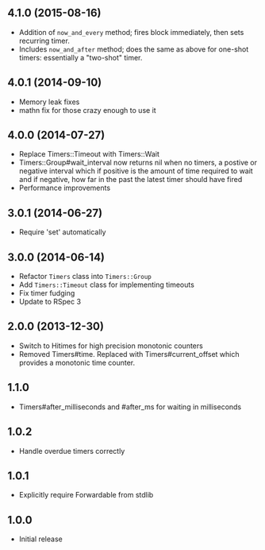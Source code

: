 4.1.0 (2015-08-16)
------------------
* Addition of `now_and_every` method; fires block immediately, then sets recurring timer.
* Includes `now_and_after` method; does the same as above for one-shot timers: essentially a "two-shot" timer.

4.0.1 (2014-09-10)
------------------
* Memory leak fixes
* mathn fix for those crazy enough to use it

4.0.0 (2014-07-27)
------------------
* Replace Timers::Timeout with Timers::Wait
* Timers::Group#wait_interval now returns nil when no timers, a postive or
  negative interval which if positive is the amount of time required to wait
  and if negative, how far in the past the latest timer should have fired
* Performance improvements

3.0.1 (2014-06-27)
------------------
* Require 'set' automatically

3.0.0 (2014-06-14)
------------------
* Refactor `Timers` class into `Timers::Group`
* Add `Timers::Timeout` class for implementing timeouts
* Fix timer fudging
* Update to RSpec 3

2.0.0 (2013-12-30)
------------------
* Switch to Hitimes for high precision monotonic counters
* Removed Timers#time. Replaced with Timers#current_offset which provides a
  monotonic time counter.

1.1.0
-----
* Timers#after_milliseconds and #after_ms for waiting in milliseconds

1.0.2
-----
* Handle overdue timers correctly

1.0.1
-----
* Explicitly require Forwardable from stdlib

1.0.0
-----
* Initial release
